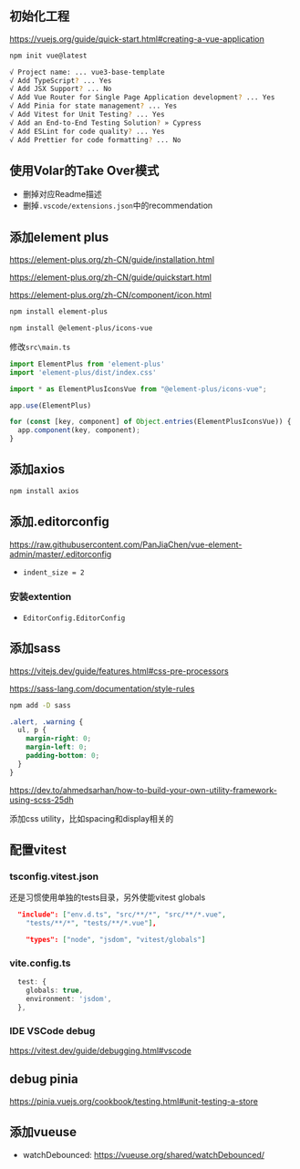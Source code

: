 
## 初始化工程

<https://vuejs.org/guide/quick-start.html#creating-a-vue-application>

```bash
npm init vue@latest

√ Project name: ... vue3-base-template
√ Add TypeScript? ... Yes
√ Add JSX Support? ... No
√ Add Vue Router for Single Page Application development? ... Yes
√ Add Pinia for state management? ... Yes
√ Add Vitest for Unit Testing? ... Yes
√ Add an End-to-End Testing Solution? » Cypress
√ Add ESLint for code quality? ... Yes
√ Add Prettier for code formatting? ... No
```

## 使用Volar的Take Over模式

- 删掉对应Readme描述
- 删掉`.vscode/extensions.json`中的recommendation

## 添加element plus

<https://element-plus.org/zh-CN/guide/installation.html>

<https://element-plus.org/zh-CN/guide/quickstart.html>

<https://element-plus.org/zh-CN/component/icon.html>

```bash
npm install element-plus

npm install @element-plus/icons-vue
```

修改`src\main.ts`

```ts title="src\main.ts"
import ElementPlus from 'element-plus'
import 'element-plus/dist/index.css'

import * as ElementPlusIconsVue from "@element-plus/icons-vue";

app.use(ElementPlus)

for (const [key, component] of Object.entries(ElementPlusIconsVue)) {
  app.component(key, component);
}
```

## 添加axios

```bash
npm install axios
```

## 添加.editorconfig

<https://raw.githubusercontent.com/PanJiaChen/vue-element-admin/master/.editorconfig>

- `indent_size = 2`

### 安装extention

- `EditorConfig.EditorConfig`

## 添加sass

<https://vitejs.dev/guide/features.html#css-pre-processors>

<https://sass-lang.com/documentation/style-rules>

```bash
npm add -D sass
```

```css title="src\styles\index.scss"
.alert, .warning {
  ul, p {
    margin-right: 0;
    margin-left: 0;
    padding-bottom: 0;
  }
}
```

<https://dev.to/ahmedsarhan/how-to-build-your-own-utility-framework-using-scss-25dh>

添加css utility，比如spacing和display相关的

## 配置vitest

### tsconfig.vitest.json

还是习惯使用单独的tests目录，另外使能vitest globals

```json
  "include": ["env.d.ts", "src/**/*", "src/**/*.vue",
    "tests/**/*", "tests/**/*.vue"],

    "types": ["node", "jsdom", "vitest/globals"]
```

### vite.config.ts

```ts
  test: {
    globals: true,
    environment: 'jsdom',
  },
```

### IDE VSCode debug

<https://vitest.dev/guide/debugging.html#vscode>

## debug pinia

<https://pinia.vuejs.org/cookbook/testing.html#unit-testing-a-store>

## 添加vueuse

- watchDebounced: <https://vueuse.org/shared/watchDebounced/>

